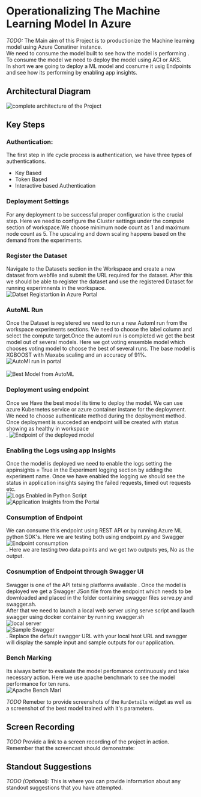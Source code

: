 


# Operationalizing The Machine Learning Model In Azure <br>

*TODO:* 
The Main aim of this Project is to productionize the Machine learning model using  Azure Conatiner instance.<br>
We need to consume the model built to see how the model is performing . To consume the model we need to deploy the model using ACI or AKS.<br>
In short we are going to deploy a ML model and cosnume it usig Endpoints and see how its performing by enabling app insights.<br>


## Architectural Diagram<br>
![complete architecture of the Project](architecture.PNG)


## Key Steps
### Authentication:
The first step in life cycle process is authentication, we have three types of authentications.<br>
- Key Based <br>
- Token Based <br>
- Interactive based Authentication <br>
### Deployment Settings <br>
For any deployment to be successful proper configuration is the crucial step. Here we need to configure the Cluster settings under the compute section of workspace.We choose minimum node count as 1 and maximum node count as 5. The upscaling and down scaling happens based on the demand from the experiments.<br>
### Register the Dataset <br>
Navigate to the Datasets section in the Workspace and create a new dataset from webfile and submit the URL required for the dataset. After this we should be able to register the dataset and use the registered Dataset for running experimnents in the workspace.<br>
![Datset Registartion in Azure Portal](Register.PNG)<br>
### AutoML Run<br>
Once the Dataset is registered we need to run a new Automl run from the workspace experiments sections. We need to choose the label column and select the compute target.Once the automl run is completed we get the best model out of several models. Here we got voting ensemble model which chooses voting model to choose the best of several runs. The base model is XGBOOST with Maxabs scaling and an accuracy of 91%.<br>
![AutoMl run in portal](automl.PNG)<br> <br>
![Best Model from AutoML](bestmodel.PNG)<br>
### Deployment using endpoint<br>
Once we Have the best model its time to deploy the model. We can use azure Kubernetes service or azure container instane for the deployment. We need to choose authenticate method during the deployment method. Once deployment is succeded an endpoint will be created with status showing as healthy in workspace<br>.
![Endpoint of the deployed model](endpoint.PNG)<br>
### Enabling the Logs using app Insights<br>
Once the model is deployed we need to enable the logs setting the appinsights = True in the Experiment logging section by adding the experiment name. Once we have enabled the logging we should see the status in application insights saying the failed requests, timed out requests etc.<br>
![Logs Enabled in Python Script](logsenabled.PNG)<br>
![Application Insights from the Portal](appinsights.PNG)<br>

### Consumption of Endpoint<br>
We can consume this endpoint using REST API or by running Azure ML python SDK's. Here we are testing both using endpoint.py and Swagger<br>
![Endpoint consumption](consumption.PNG) <br>.
Here we are testing two data points and we get two outputs yes, No as the output.<br>

### Cosnumption of Endpoint through Swagger UI<br>
Swagger is one of the API tetsing platforms available . Once the model is deployed we get a Swagger JSon file from the endpoint which needs to be downloaded and placed in the folder containing swagger files serve.py and swagger.sh.<br>
After that we need to launch a local web server using serve script and lauch swagger using docker container by running swagger.sh<br>
![local server](localrender.PNG)<br>
![Sample Swagger](sampleswagger.PNG)<br>.
Replace the default swagger URL with your local hsot URL and swagger will display the sample input and sample outputs for our application.<br>
### Bench Marking<br>
Its always better to evaluate the model perfomance continuously and take necessary action. Here we use apache benchmark to see the model performance for ten runs.<br>
![Apache Bench Marl](benchmark.PNG)





*TODO* Remeber to provide screenshots of the `RunDetails` widget as well as a screenshot of the best model trained with it's parameters.

## Screen Recording
*TODO* Provide a link to a screen recording of the project in action. Remember that the screencast should demonstrate:

## Standout Suggestions
*TODO (Optional):* This is where you can provide information about any standout suggestions that you have attempted.
